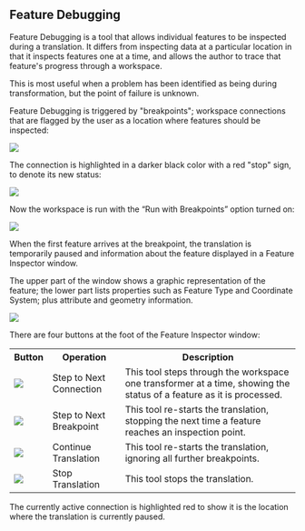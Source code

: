 ## Feature Debugging ##
Feature Debugging is a tool that allows individual features to be inspected during a translation. It differs from inspecting data at a particular location in that it inspects features one at a time, and allows the author to trace that feature's progress through a workspace.

This is most useful when a problem has been identified as being during transformation, but the point of failure is unknown.

Feature Debugging is triggered by "breakpoints"; workspace connections that are flagged by the user as a location where features should be inspected:

![](./Images/Img5.058.AddBreakpoint.png)

The connection is highlighted in a darker black color with a red "stop" sign, to denote its new status:

![](./Images/Img5.059.BreakpointOnCanvas.png)

Now the workspace is run with the “Run with Breakpoints” option turned on:

![](./Images/Img5.060.RunWithBreakpoint.png)


When the first feature arrives at the breakpoint, the translation is temporarily paused and information about the feature displayed in a Feature Inspector window.

The upper part of the window shows a graphic representation of the feature; the lower part lists properties such as Feature Type and Coordinate System; plus attribute and geometry information.

![](./Images/Img5.061.InspectionDialog.png)

There are four buttons at the foot of the Feature Inspector window:

<table>

<tr>
<th>Button</th>
<th>Operation</th>
<th>Description</th>
</tr>

<tr>
<td><img src="./Images/Img5.062.InspectionDialogNextStepIcon.png"></td>
<td>Step to Next Connection</td>
<td>This tool steps through the workspace one transformer at a time, showing the status of a feature as it is processed.</td>
</tr>

<tr>
<td><img src="./Images/Img5.063.InspectionDialogNextBreakpointIcon.png"></td>
<td>Step to Next Breakpoint</td>
<td>This tool re-starts the translation, stopping the next time a feature reaches an inspection point.</td>
</tr>

<tr>
<td><img src="./Images/Img5.064.InspectionDialogPlayIcon.png"></td>
<td>Continue Translation</td>
<td>This tool re-starts the translation, ignoring all further breakpoints.</td>
</tr>

<tr>
<td><img src="./Images/Img5.065.InspectionDialogRunIcon.png"></td>
<td>Stop Translation</td>
<td>This tool stops the translation.</td>
</tr>

</table>

The currently active connection is highlighted red to show it is the location where the translation is currently paused.
